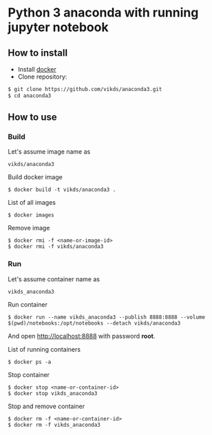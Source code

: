 # Python 3 anaconda with running jupyter notebook

## How to install

* Install [docker](https://docs.docker.com/engine/install/)
* Clone repository:

```bash
$ git clone https://github.com/vikds/anaconda3.git
$ cd anaconda3
```

## How to use

### Build

Let's assume image name as

    vikds/anaconda3

Build docker image

    $ docker build -t vikds/anaconda3 .

List of all images

    $ docker images

Remove image

    $ docker rmi -f <name-or-image-id>
    $ docker rmi -f vikds/anaconda3

### Run

Let's assume container name as

    vikds_anaconda3

Run container

    $ docker run --name vikds_anaconda3 --publish 8888:8888 --volume $(pwd)/notebooks:/opt/notebooks --detach vikds/anaconda3

And open [http://localhost:8888](http://localhost:8888/) with password **root**.

List of running containers

    $ docker ps -a

Stop container

    $ docker stop <name-or-container-id>
    $ docker stop vikds_anaconda3

Stop and remove container

    $ docker rm -f <name-or-container-id>
    $ docker rm -f vikds_anaconda3
